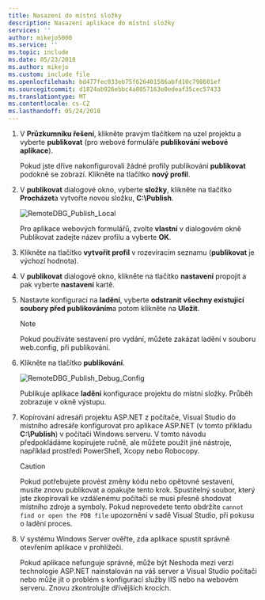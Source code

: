 ```yaml
---
title: Nasazení do místní složky
description: Nasazení aplikace do místní složky
services: ''
author: mikejo5000
ms.service: ''
ms.topic: include
ms.date: 05/23/2018
ms.author: mikejo
ms.custom: include file
ms.openlocfilehash: bd477fec033eb75f626401586abfd10c798601ef
ms.sourcegitcommit: d1824ab926ebbc4a8057163e0edeaf35cec57433
ms.translationtype: MT
ms.contentlocale: cs-CZ
ms.lasthandoff: 05/24/2018
---
```

1. V **Průzkumníku řešení**, klikněte pravým tlačítkem na uzel projektu a vyberte **publikovat** (pro webové formuláře **publikování webové aplikace**).

    Pokud jste dříve nakonfigurovali žádné profily publikování **publikovat** podokně se zobrazí. Klikněte na tlačítko **nový profil**.

1. V **publikovat** dialogové okno, vyberte **složky**, klikněte na tlačítko **Procházet**a vytvořte novou složku, **C:\Publish**.

    ![RemoteDBG_Publish_Local](../media/remotedbg_publish_local.png "RemoteDBG_Publish_Local")

    Pro aplikace webových formulářů, zvolte **vlastní** v dialogovém okně Publikovat zadejte název profilu a vyberte **OK**.

1. Klikněte na tlačítko **vytvořit profil** v rozevíracím seznamu (**publikovat** je výchozí hodnota).

1. V **publikovat** dialogové okno, klikněte na tlačítko **nastavení** propojit a pak vyberte **nastavení** kartě.

1. Nastavte konfiguraci na **ladění**, vyberte **odstranit všechny existující soubory před publikováním**a potom klikněte na **Uložit**.

    > [!NOTE]
    > Pokud používáte sestavení pro vydání, můžete zakázat ladění v souboru web.config, při publikování.

1. Klikněte na tlačítko **publikování**.

    ![RemoteDBG_Publish_Debug_Config](../media/remotedbg_publish_debug_config.png "RemoteDBG_Publish_Debug_Config")
    
    Publikuje aplikace **ladění** konfigurace projektu do místní složky. Průběh zobrazuje v okně výstupu.

1. Kopírování adresáři projektu ASP.NET z počítače, Visual Studio do místního adresáře konfigurovat pro aplikace ASP.NET (v tomto příkladu **C:\Publish**) v počítači Windows serveru. V tomto návodu předpokládáme kopírujete ručně, ale můžete použít jiné nástroje, například prostředí PowerShell, Xcopy nebo Robocopy.

    > [!CAUTION]
    >  Pokud potřebujete provést změny kódu nebo opětovné sestavení, musíte znovu publikovat a opakujte tento krok. Spustitelný soubor, který jste zkopírovali ke vzdálenému počítači se musí přesně shodovat místního zdroje a symboly.    Pokud neprovedete tento obdržíte `cannot find or open the PDB file` upozornění v sadě Visual Studio, při pokusu o ladění proces.

1. V systému Windows Server ověřte, zda aplikace spustit správně otevřením aplikace v prohlížeči.

    Pokud aplikace nefunguje správně, může být Neshoda mezi verzi technologie ASP.NET nainstalován na váš server a Visual Studio počítači nebo může jít o problém s konfigurací služby IIS nebo na webovém serveru. Znovu zkontrolujte dřívějších krocích.
